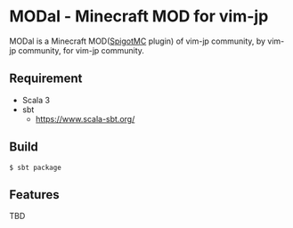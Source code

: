# MODal - Minecraft MOD for vim-jp

MODal is a Minecraft MOD([SpigotMC](https://hub.spigotmc.org/) plugin) of vim-jp community, by vim-jp community, for vim-jp community.


## Requirement

- Scala 3
- sbt
  - https://www.scala-sbt.org/


## Build

```
$ sbt package
```


## Features

TBD
